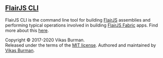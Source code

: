 [FlairJS CLI](https://flairjs.com/#/cli)
---

FlairJS CLI is the command line tool for building [FlairJS](https://flairjs.com) assemblies and performing typical operations involved in building [FlairJS Fabric](https://flairjs.com/#/fabric/) apps. Find more about this [here](https://flairjs.com/#/cli).


Copyright &copy; 2017-2020 Vikas Burman.<br/>
Released under the terms of the [MIT license](https://github.com/vikasburman/flairjs-cli/blob/master/LICENSE). Authored and maintained by [Vikas Burman](https://www.linkedin.com/in/vikasburman/).